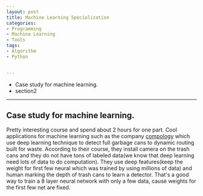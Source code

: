 ```yaml
---
layout: post
title: Machine Learning Specialization
categories:
- Programming
- Machine Learning
- Tools
tags:
- Algorithm
- Python


---
```

* Case study for machine learning.
* section2


---
<!-- insert ![RainFall](/png/2012RainFall.png?raw=true) -->
<!-- insert hyper []() -->
<!-- insert code {%highlight python%} {%endhighlight%} -->

## Case study for machine learning.
Pretty interesting course and spend about 2 hours for one part. Cool applications for machine learning such as the company [compology](http://compology.com/) which use deep learning technique to detect full garbage cans to dynamic routing built for waste. According to their course, they install camera on the trash cans and they do not have tons of labeled data(we know that deep learning need lots of data to do computation). They use deep features(keep the weight for first few neural which was trained by using millions of data) and human marking the depth of trash cans to learn a detector. That's a good way to train a 8 layer neural network with only a few data, cause weights for the first few net are fixed.
